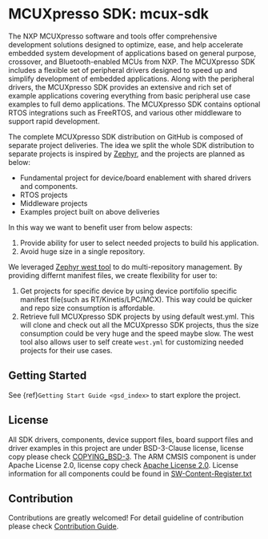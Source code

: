 # MCUXpresso SDK: mcux-sdk
The NXP MCUXpresso software and tools offer comprehensive development solutions designed to optimize,
ease, and help accelerate embedded system development of applications based on general purpose,
crossover, and Bluetooth-enabled MCUs from NXP. The MCUXpresso SDK includes a flexible set of peripheral
drivers designed to speed up and simplify development of embedded applications. Along with the peripheral
drivers, the MCUXpresso SDK provides an extensive and rich set of example applications covering everything
from basic peripheral use case examples to full demo applications. The MCUXpresso SDK contains optional
RTOS integrations such as FreeRTOS, and various other middleware to support rapid
development.

The complete MCUXpresso SDK distribution on GitHub is composed of separate project deliveries. The idea we split the whole SDK distribution to separate projects is inspired by [Zephyr](https://github.com/zephyrproject-rtos/zephyr), and the projects are planned as below:
* Fundamental project for device/board enablement with shared drivers and components.
* RTOS projects
* Middleware projects
* Examples project built on above deliveries

In this way we want to benefit user from below aspects:
1. Provide ability for user to select needed projects to build his application.
2. Avoid huge size in a single repository.

We leveraged [Zephyr west tool](https://docs.zephyrproject.org/latest/guides/west/index.html) to do multi-repository management. By providing differnt manifest files, we create flexibility for user to:
1. Get projects for specific device by using device portifolio specific manifest file(such as RT/Kinetis/LPC/MCX). This way could be quicker and repo size consumption is affordable.
2. Retrieve full MCUXpresso SDK projects by using default west.yml. This will clone and check out all the MCUXpresso SDK projects, thus the size consumption could be very huge and the speed maybe slow.
The west tool also allows user to self create ```west.yml``` for customizing needed projects for their use cases.


## Getting Started
See {ref}`Getting Start Guide <gsd_index>` to start explore the project.

## License
All SDK drivers, components, device support files, board support files and driver examples in this project are under BSD-3-Clause license, license copy please check [COPYING_BSD-3](COPYING-BSD-3). The ARM CMSIS component is under Apache License 2.0, license copy check [Apache License 2.0](CMSIS/LICENSE.txt). License information for all components could be found in [SW-Content-Register.txt](SW-Content-Register.txt)

## Contribution
Contributions are greatly welcomed! For detail guideline of contribution please check [Contribution Guide](../contribute/CONTRIBUTING.md).

